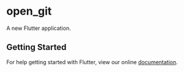 # open_git

A new Flutter application.

## Getting Started

For help getting started with Flutter, view our online
[documentation](https://flutter.io/).
